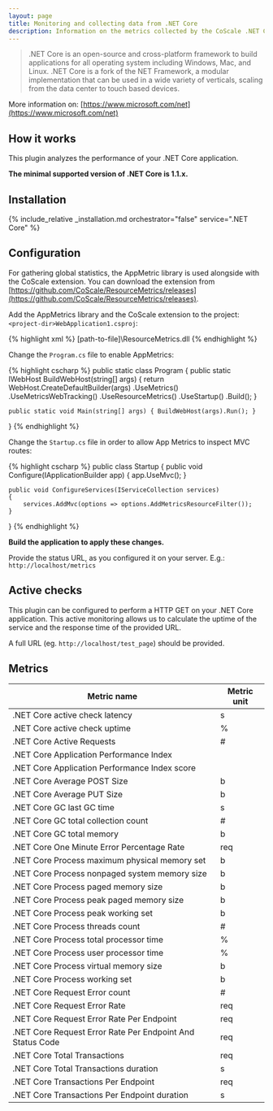 ```yaml
---
layout: page
title: Monitoring and collecting data from .NET Core
description: Information on the metrics collected by the CoScale .NET Core plugin.
---
```


> .NET Core is an open-source and cross-platform framework to build applications for all operating system including Windows, Mac, and Linux. .NET Core is a fork of the NET Framework, a modular implementation that can be used in a wide variety of verticals, scaling from the data center to touch based devices.

More information on: [https://www.microsoft.com/net](https://www.microsoft.com/net)

## How it works

This plugin analyzes the performance of your .NET Core application.

**The minimal supported version of .NET Core is 1.1.x.**

## Installation

{% include_relative _installation.md orchestrator="false" service=".NET Core" %}

## Configuration

For gathering global statistics, the AppMetric library is used alongside with the CoScale extension. You can download the extension from [https://github.com/CoScale/ResourceMetrics/releases](https://github.com/CoScale/ResourceMetrics/releases).

Add the AppMetrics library and the CoScale extension to the project: `<project-dir>WebApplication1.csproj`:

{% highlight xml %}
<ItemGroup>
    <PackageReference Include="App.Metrics.AspNetCore.Mvc" Version="2.0.0-alpha" />
    <PackageReference Include="App.Metrics.AspNetCore.Tracking" Version="2.0.0-alpha" />
    <Reference Include="ResourceMetrics">
        <HintPath>[path-to-file]\ResourceMetrics.dll</HintPath>
    </Reference>
</ItemGroup>
{% endhighlight %}

Change the `Program.cs` file to enable AppMetrics:

{% highlight cscharp %}
public static class Program
{
    public static IWebHost BuildWebHost(string[] args)
    {
        return WebHost.CreateDefaultBuilder(args)
                .UseMetrics()
                .UseMetricsWebTracking()
                .UseResourceMetrics()
                .UseStartup<Startup>()
                .Build();
    }

    public static void Main(string[] args) { BuildWebHost(args).Run(); }
}
{% endhighlight %}

Change the `Startup.cs` file in order to allow App Metrics to inspect MVC routes:

{% highlight cscharp %}
public class Startup
{
    public void Configure(IApplicationBuilder app)
    {
        app.UseMvc();
    }

    public void ConfigureServices(IServiceCollection services)
    {
        services.AddMvc(options => options.AddMetricsResourceFilter());
    }
}
{% endhighlight %}

**Build the application to apply these changes.**

Provide the status URL, as you configured it on your server.
E.g.: `http://localhost/metrics`

## Active checks

This plugin can be configured to perform a HTTP GET on your .NET Core application. This active monitoring allows us to calculate the uptime of the service and the response time of the provided URL.

A full URL (eg. `http://localhost/test_page`) should be provided.

## Metrics

| Metric name                                               | Metric unit |
|-----------------------------------------------------------|-------------|
| .NET Core active check latency                            | s           |
| .NET Core active check uptime                             | %           |
| .NET Core Active Requests                                 | #           |
| .NET Core Application Performance Index                   |             |
| .NET Core Application Performance Index score             |             |
| .NET Core Average POST Size                               | b           |
| .NET Core Average PUT Size                                | b           |
| .NET Core GC last GC time                                 | s           |
| .NET Core GC total collection count                       | #           |
| .NET Core GC total memory                                 | b           |
| .NET Core One Minute Error Percentage Rate                | req         |
| .NET Core Process maximum physical memory set             | b           |
| .NET Core Process nonpaged system memory size             | b           |
| .NET Core Process paged memory size                       | b           |
| .NET Core Process peak paged memory size                  | b           |
| .NET Core Process peak working set                        | b           |
| .NET Core Process threads count                           | #           |
| .NET Core Process total processor time                    | %           |
| .NET Core Process user processor time                     | %           |
| .NET Core Process virtual memory size                     | b           |
| .NET Core Process working set                             | b           |
| .NET Core Request Error count                             | #           |
| .NET Core Request Error Rate                              | req         |
| .NET Core Request Error Rate Per Endpoint                 | req         |
| .NET Core Request Error Rate Per Endpoint And Status Code | req         |
| .NET Core Total Transactions                              | req         |
| .NET Core Total Transactions duration                     | s           |
| .NET Core Transactions Per Endpoint                       | req         |
| .NET Core Transactions Per Endpoint duration              | s           |
